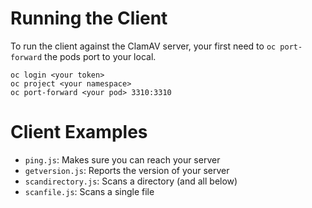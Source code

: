 # Running the Client

To run the client against the ClamAV server, your first need to `oc port-forward` the pods port to your local.

```
oc login <your token>
oc project <your namespace>  
oc port-forward <your pod> 3310:3310
```

# Client Examples
* `ping.js`: Makes sure you can reach your server
* `getversion.js`: Reports the version of your server
* `scandirectory.js`: Scans a directory (and all below)
* `scanfile.js`: Scans a single file
